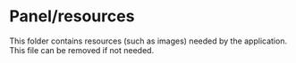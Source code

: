 # Panel/resources

This folder contains resources (such as images) needed by the application. This file can
be removed if not needed.

